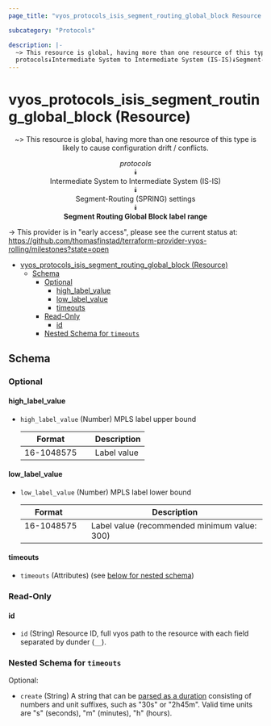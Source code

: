 ```yaml
---
page_title: "vyos_protocols_isis_segment_routing_global_block Resource - vyos"

subcategory: "Protocols"

description: |-
  ~> This resource is global, having more than one resource of this type is likely to cause configuration drift / conflicts.
  protocols⯯Intermediate System to Intermediate System (IS-IS)⯯Segment-Routing (SPRING) settings⯯Segment Routing Global Block label range
---
```


# vyos_protocols_isis_segment_routing_global_block (Resource)
<center>

~> This resource is global, having more than one resource of this type is likely to cause configuration drift / conflicts.

*protocols*  
⯯  
Intermediate System to Intermediate System (IS-IS)  
⯯  
Segment-Routing (SPRING) settings  
⯯  
**Segment Routing Global Block label range**


</center>

-> This provider is in "early access", please see the current status at: https://github.com/thomasfinstad/terraform-provider-vyos-rolling/milestones?state=open

<!--TOC-->

- [vyos_protocols_isis_segment_routing_global_block (Resource)](#vyos_protocols_isis_segment_routing_global_block-resource)
  - [Schema](#schema)
    - [Optional](#optional)
      - [high_label_value](#high_label_value)
      - [low_label_value](#low_label_value)
      - [timeouts](#timeouts)
    - [Read-Only](#read-only)
      - [id](#id)
    - [Nested Schema for `timeouts`](#nested-schema-for-timeouts)

<!--TOC-->

<!-- schema generated by tfplugindocs -->
## Schema

### Optional

#### high_label_value
- `high_label_value` (Number) MPLS label upper bound

    |  Format      &emsp;|  Description  |
    |--------------|---------------|
    |  16-1048575  &emsp;|  Label value  |
#### low_label_value
- `low_label_value` (Number) MPLS label lower bound

    |  Format      &emsp;|  Description                                   |
    |--------------|------------------------------------------------|
    |  16-1048575  &emsp;|  Label value (recommended minimum value: 300)  |
#### timeouts
- `timeouts` (Attributes) (see [below for nested schema](#nestedatt--timeouts))

### Read-Only

#### id
- `id` (String) Resource ID, full vyos path to the resource with each field separated by dunder (`__`).

<a id="nestedatt--timeouts"></a>
### Nested Schema for `timeouts`

Optional:

- `create` (String) A string that can be [parsed as a duration](https://pkg.go.dev/time#ParseDuration) consisting of numbers and unit suffixes, such as &#34;30s&#34; or &#34;2h45m&#34;. Valid time units are &#34;s&#34; (seconds), &#34;m&#34; (minutes), &#34;h&#34; (hours).
